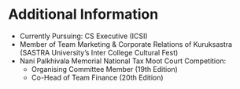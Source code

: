 # Additional Information

- Currently Pursuing: CS Executive (ICSI)  
- Member of Team Marketing & Corporate Relations of Kuruksastra (SASTRA University’s Inter College Cultural Fest)  
- Nani Palkhivala Memorial National Tax Moot Court Competition:  
  - Organising Committee Member (19th Edition)  
  - Co-Head of Team Finance (20th Edition)  
